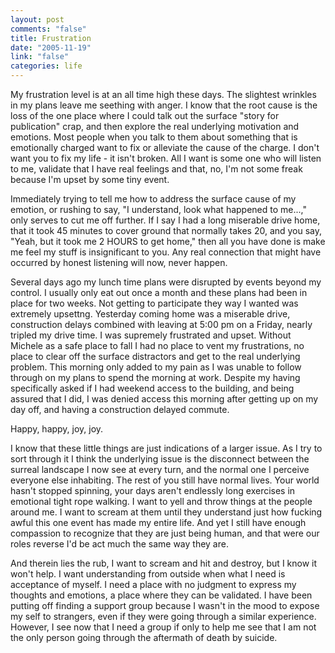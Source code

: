 ```yaml
--- 
layout: post
comments: "false"
title: Frustration
date: "2005-11-19"
link: "false"
categories: life
---
```

My frustration level is at an all time high these days. The slightest wrinkles in my plans leave me seething with anger. I know that the root cause is the loss of the one place where I could talk out the surface "story for publication" crap, and then explore the real underlying motivation and emotions. Most people when you talk to them about something that is emotionally charged want to fix or alleviate the cause of the charge. I don't want you to fix my life - it isn't broken. All I want is some one who will listen to me, validate that I have real feelings and that, no, I'm not some freak because I'm upset by some tiny event.

Immediately trying to tell me how to address the surface cause of my emotion, or rushing to say, "I understand, look what happened to me...," only serves to cut me off further. If I say I had a long miserable drive home, that it took 45 minutes to cover ground that normally takes 20, and you say, "Yeah, but it took me 2 HOURS to get home," then all you have done is make me feel my stuff is insignificant to you. Any real connection that might have occurred by honest listening will now, never happen.

Several days ago my lunch time plans were disrupted by events beyond my control. I usually only eat out once a month and these plans had been in place for two weeks. Not getting to participate they way I wanted was extremely upsettng. Yesterday coming home was a miserable drive, construction delays combined with leaving at 5:00 pm on a Friday, nearly tripled my drive time. I was supremely frustrated and upset. Without Michele as a safe place to fall I had no place to vent my frustrations, no place to clear off the surface distractors and get to the real underlying problem. This morning only added to my pain as I was unable to follow through on my plans to spend the morning at work. Despite my having specifically asked if I had weekend access to the building, and being assured that I did, I was denied access this morning after getting up on my day off, and having a construction delayed commute.

Happy, happy, joy, joy.

I know that these little things are just indications of a larger issue. As I try to sort through it I think the underlying issue is the disconnect between the surreal landscape I now see at every turn, and the normal one I perceive everyone else inhabiting. The rest of you still have normal lives. Your world hasn't stopped spinning, your days aren't endlessly long exercises in emotional tight rope walking. I want to yell and throw things at the people around me. I want to scream at them until they understand just how fucking awful this one event has made my entire life. And yet I still have enough compassion to recognize that they are just being human, and that were our roles reverse I'd be act much the same way they are.

And therein lies the rub, I want to scream and hit and destroy, but I know it won't help. I want understanding from outside when what I need is acceptance of myself. I need a place with no judgment to express my thoughts and emotions, a place where they can be validated. I have been putting off finding a support group because I wasn't in the mood to expose my self to strangers, even if they were going through a similar experience. However, I see now that I need a group if only to help me see that I am not the only person going through the aftermath of death by suicide.
